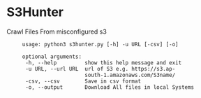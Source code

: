 # S3Hunter
Crawl Files From misconfigured s3 



         usage: python3 s3hunter.py [-h] -u URL [-csv] [-o]

         optional arguments:
          -h, --help         show this help message and exit
          -u URL, --url URL  url of S3 e.g. https://s3.ap-
                             south-1.amazonaws.com/S3name/
          -csv, --csv        Save in csv format
          -o, --output       Download All files in local Systems

